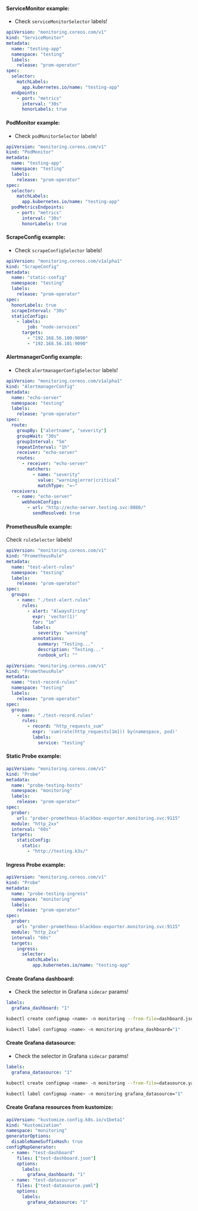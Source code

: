 #### ServiceMonitor example:
- Check `serviceMonitorSelector` labels!
```yaml
apiVersion: "monitoring.coreos.com/v1"
kind: "ServiceMonitor"
metadata:
  name: "testing-app"
  namespace: "testing"
  labels:
    release: "prom-operator"
spec:
  selector:
    matchLabels:
      app.kubernetes.io/name: "testing-app"
  endpoints:
    - port: "metrics"
      interval: "30s"
      honorLabels: true
```

#### PodMonitor example:
- Check `podMonitorSelector` labels!
```yaml
apiVersion: "monitoring.coreos.com/v1"
kind: "PodMonitor"
metadata:
  name: "testing-app"
  namespace: "testing"
  labels:
    release: "prom-operator"
spec:
  selector:
    matchLabels:
      app.kubernetes.io/name: "testing-app"
  podMetricsEndpoints:
    - port: "metrics"
      interval: "30s"
      honorLabels: true
```

#### ScrapeConfig example:
- Check `scrapeConfigSelector` labels!
```yaml
apiVersion: "monitoring.coreos.com/v1alpha1"
kind: "ScrapeConfig"
metadata:
  name: "static-config"
  namespace: "testing"
  labels:
    release: "prom-operator"
spec:
  honorLabels: true
  scrapeInterval: "30s"
  staticConfigs:
    - labels:
        job: "node-services"
      targets:
        - "192.168.56.100:9090"
        - "192.168.56.101:9090"
```

#### AlertmanagerConfig example:
- Check `alertmanagerConfigSelector` labels!
```yaml
apiVersion: "monitoring.coreos.com/v1alpha1"
kind: "AlertmanagerConfig"
metadata:
  name: "echo-server"
  namespace: "testing"
  labels:
    release: "prom-operator"
spec:
  route:
    groupBy: ["alertname", "severity"]
    groupWait: "30s"
    groupInterval: "5m"
    repeatInterval: "1h"
    receiver: "echo-server"
    routes:
      - receiver: "echo-server"
        matchers:
          - name: "severity"
            value: "warning|error|critical"
            matchType: "=~"
  receivers:
    - name: "echo-server"
      webhookConfigs:
        - url: "http://echo-server.testing.svc:8080/"
          sendResolved: true
```

#### PrometheusRule example:
 Check `ruleSelector` labels!
```yaml
apiVersion: "monitoring.coreos.com/v1"
kind: "PrometheusRule"
metadata:
  name: "test-alert-rules"
  namespace: "testing"
  labels:
    release: "prom-operator"
spec:
  groups:
    - name: "./test-alert.rules"
      rules:
        - alert: "AlwaysFiring"
          expr: 'vector(1)'
          for: "1m"
          labels:
            severity: "warning"
          annotations:
            summary: "Testing..."
            description: "Testing..."
            runbook_url: ""
```
```yaml
apiVersion: "monitoring.coreos.com/v1"
kind: "PrometheusRule"
metadata:
  name: "test-record-rules"
  namespace: "testing"
  labels:
    release: "prom-operator"
spec:
  groups:
    - name: "./test-record.rules"
      rules:
        - record: "http_requests_sum"
          expr: 'sum(rate(http_requests[1m])) by(namespace, pod)'
          labels:
            service: "testing"
```

#### Static Probe example:
```yaml
apiVersion: "monitoring.coreos.com/v1"
kind: "Probe"
metadata:
  name: "probe-testing-hosts"
  namespace: "monitoring"
  labels:
    release: "prom-operator"
spec:
  prober:
    url: "prober-prometheus-blackbox-exporter.monitoring.svc:9115"
  module: "http_2xx"
  interval: "60s"
  targets:
    staticConfig:
      static:
        - "http://testing.k3s/"
```

#### Ingress Probe example:
```yaml
apiVersion: "monitoring.coreos.com/v1"
kind: "Probe"
metadata:
  name: "probe-testing-ingress"
  namespace: "monitoring"
  labels:
    release: "prom-operator"
spec:
  prober:
    url: "prober-prometheus-blackbox-exporter.monitoring.svc:9115"
  module: "http_2xx"
  interval: "60s"
  targets:
    ingress:
      selector:
        matchLabels:
          app.kubernetes.io/name: "testing-app"
```

#### Create Grafana dashboard:
- Check the selector in Grafana `sidecar` params!
```yaml
labels:
  grafana_dashboard: "1"
```
```bash
kubectl create configmap <name> -n monitoring --from-file=dashboard.json
```
```bash
kubectl label configmap <name> -n monitoring grafana_dashboard="1"
```

#### Create Grafana datasource:
- Check the selector in Grafana `sidecar` params!
```yaml
labels:
  grafana_datasource: "1"
```
```bash
kubectl create configmap <name> -n monitoring --from-file=datasource.yaml
```
```bash
kubectl label configmap <name> -n monitoring grafana_datasource="1"
```

#### Create Grafana resources from kustomize:
```yaml
apiVersion: "kustomize.config.k8s.io/v1beta1"
kind: "Kustomization"
namespace: "monitoring"
generatorOptions:
  disableNameSuffixHash: true
configMapGenerator:
  - name: "test-dashboard"
    files: ["test-dashboard.json"]
    options:
      labels:
        grafana_dashboard: "1"
  - name: "test-datasource"
    files: ["test-datasource.yaml"]
    options:
      labels:
        grafana_datasource: "1"
```
